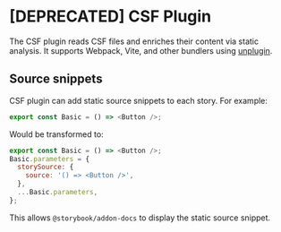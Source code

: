 # [DEPRECATED] CSF Plugin

The CSF plugin reads CSF files and enriches their content via static analysis.
It supports Webpack, Vite, and other bundlers using [unplugin](https://github.com/unjs/unplugin).

## Source snippets

CSF plugin can add static source snippets to each story. For example:

```js
export const Basic = () => <Button />;
```

Would be transformed to:

```js
export const Basic = () => <Button />;
Basic.parameters = {
  storySource: {
    source: '() => <Button />',
  },
  ...Basic.parameters,
};
```

This allows `@storybook/addon-docs` to display the static source snippet.
